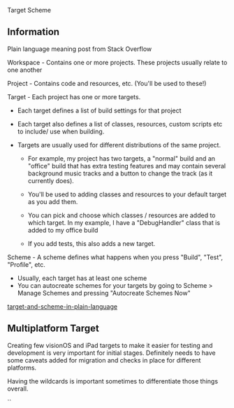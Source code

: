 Target Scheme


## Information

Plain language meaning post from Stack Overflow

Workspace - Contains one or more projects. These projects usually relate to one another

Project - Contains code and resources, etc. (You'll be used to these!)

Target - Each project has one or more targets.
- Each target defines a list of build settings for that project
- Each target also defines a list of classes, resources, custom scripts etc to include/ use when building.
- Targets are usually used for different distributions of the same project.
        
    - For example, my project has two targets, a "normal" build and an "office" build that has extra testing features and may contain several background music tracks and a button to change the track (as it currently does).
    
    - You'll be used to adding classes and resources to your default target as you add them.
    - You can pick and choose which classes / resources are added to which target.
                In my example, I have a "DebugHandler" class that is added to my office build
    - If you add tests, this also adds a new target.


Scheme - A scheme defines what happens when you press "Build", "Test", "Profile", etc.
 - Usually, each target has at least one scheme
 - You can autocreate schemes for your targets by going to Scheme > Manage Schemes and pressing "Autocreate Schemes Now"


[target-and-scheme-in-plain-language](https://stackoverflow.com/questions/20637435/xcode-what-is-a-target-and-scheme-in-plain-language?rq=1)


## Multiplatform Target 

Creating few visionOS and iPad targets to make it easier for testing and development is very important for initial stages.
Definitely needs to have some caveats added for migration and checks in place for different platforms.

Having the wildcards is important sometimes to differentiate those things overall.


``